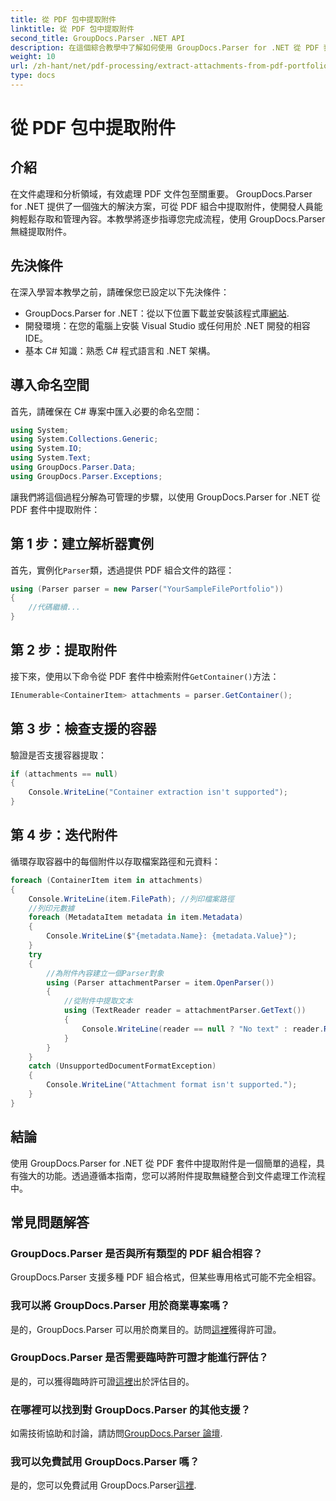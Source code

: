 ```yaml
---
title: 從 PDF 包中提取附件
linktitle: 從 PDF 包中提取附件
second_title: GroupDocs.Parser .NET API
description: 在這個綜合教學中了解如何使用 GroupDocs.Parser for .NET 從 PDF 套件中擷取附件。
weight: 10
url: /zh-hant/net/pdf-processing/extract-attachments-from-pdf-portfolios/
type: docs
---
```

# 從 PDF 包中提取附件

## 介紹
在文件處理和分析領域，有效處理 PDF 文件包至關重要。 GroupDocs.Parser for .NET 提供了一個強大的解決方案，可從 PDF 組合中提取附件，使開發人員能夠輕鬆存取和管理內容。本教學將逐步指導您完成流程，使用 GroupDocs.Parser 無縫提取附件。
## 先決條件
在深入學習本教學之前，請確保您已設定以下先決條件：
-  GroupDocs.Parser for .NET：從以下位置下載並安裝該程式庫[網站](https://releases.groupdocs.com/parser/net/).
- 開發環境：在您的電腦上安裝 Visual Studio 或任何用於 .NET 開發的相容 IDE。
- 基本 C# 知識：熟悉 C# 程式語言和 .NET 架構。

## 導入命名空間
首先，請確保在 C# 專案中匯入必要的命名空間：
```csharp
using System;
using System.Collections.Generic;
using System.IO;
using System.Text;
using GroupDocs.Parser.Data;
using GroupDocs.Parser.Exceptions;
```
讓我們將這個過程分解為可管理的步驟，以使用 GroupDocs.Parser for .NET 從 PDF 套件中提取附件：
## 第 1 步：建立解析器實例
首先，實例化`Parser`類，透過提供 PDF 組合文件的路徑：
```csharp
using (Parser parser = new Parser("YourSampleFilePortfolio"))
{
    //代碼繼續...
}
```
## 第 2 步：提取附件
接下來，使用以下命令從 PDF 套件中檢索附件`GetContainer()`方法：
```csharp
IEnumerable<ContainerItem> attachments = parser.GetContainer();
```
## 第 3 步：檢查支援的容器
驗證是否支援容器提取：
```csharp
if (attachments == null)
{
    Console.WriteLine("Container extraction isn't supported");
}
```
## 第 4 步：迭代附件
循環存取容器中的每個附件以存取檔案路徑和元資料：
```csharp
foreach (ContainerItem item in attachments)
{
    Console.WriteLine(item.FilePath); //列印檔案路徑
    //列印元數據
    foreach (MetadataItem metadata in item.Metadata)
    {
        Console.WriteLine($"{metadata.Name}: {metadata.Value}");
    }
    try
    {
        //為附件內容建立一個Parser對象
        using (Parser attachmentParser = item.OpenParser())
        {
            //從附件中提取文本
            using (TextReader reader = attachmentParser.GetText())
            {
                Console.WriteLine(reader == null ? "No text" : reader.ReadToEnd());
            }
        }
    }
    catch (UnsupportedDocumentFormatException)
    {
        Console.WriteLine("Attachment format isn't supported.");
    }
}
```

## 結論
使用 GroupDocs.Parser for .NET 從 PDF 套件中提取附件是一個簡單的過程，具有強大的功能。透過遵循本指南，您可以將附件提取無縫整合到文件處理工作流程中。

## 常見問題解答
### GroupDocs.Parser 是否與所有類型的 PDF 組合相容？
GroupDocs.Parser 支援多種 PDF 組合格式，但某些專用格式可能不完全相容。
### 我可以將 GroupDocs.Parser 用於商業專案嗎？
是的，GroupDocs.Parser 可以用於商業目的。訪問[這裡](https://purchase.groupdocs.com/buy)獲得許可證。
### GroupDocs.Parser 是否需要臨時許可證才能進行評估？
是的，可以獲得臨時許可證[這裡](https://purchase.groupdocs.com/temporary-license/)出於評估目的。
### 在哪裡可以找到對 GroupDocs.Parser 的其他支援？
如需技術協助和討論，請訪問[GroupDocs.Parser 論壇](https://forum.groupdocs.com/c/parser/17).
### 我可以免費試用 GroupDocs.Parser 嗎？
是的，您可以免費試用 GroupDocs.Parser[這裡](https://releases.groupdocs.com/).
